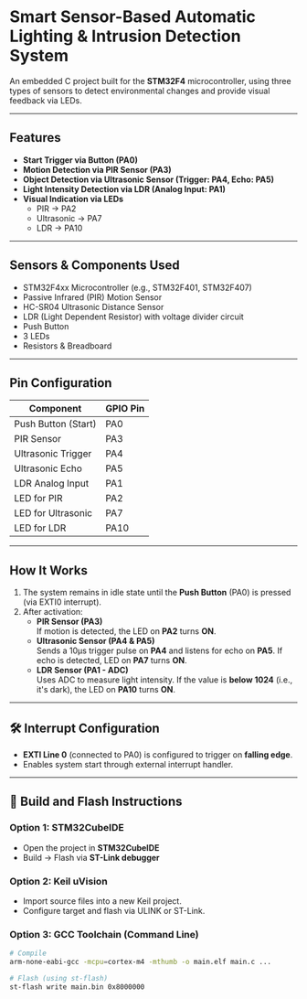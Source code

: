 # Smart Sensor-Based Automatic Lighting & Intrusion Detection System

An embedded C project built for the **STM32F4** microcontroller, using three types of sensors to detect environmental changes and provide visual feedback via LEDs.

---

##  Features

- **Start Trigger via Button (PA0)**
- **Motion Detection via PIR Sensor (PA3)**
- **Object Detection via Ultrasonic Sensor (Trigger: PA4, Echo: PA5)**
- **Light Intensity Detection via LDR (Analog Input: PA1)**
- **Visual Indication via LEDs**  
  - PIR → PA2  
  - Ultrasonic → PA7  
  - LDR → PA10  

---

##  Sensors & Components Used

- STM32F4xx Microcontroller (e.g., STM32F401, STM32F407)
- Passive Infrared (PIR) Motion Sensor
- HC-SR04 Ultrasonic Distance Sensor
- LDR (Light Dependent Resistor) with voltage divider circuit
- Push Button
- 3 LEDs
- Resistors & Breadboard

---

##  Pin Configuration

| Component          | GPIO Pin |
|--------------------|----------|
| Push Button (Start)| PA0      |
| PIR Sensor         | PA3      |
| Ultrasonic Trigger | PA4      |
| Ultrasonic Echo    | PA5      |
| LDR Analog Input   | PA1      |
| LED for PIR        | PA2      |
| LED for Ultrasonic | PA7      |
| LED for LDR        | PA10     |

---

##  How It Works

1. The system remains in idle state until the **Push Button** (PA0) is pressed (via EXTI0 interrupt).
2. After activation:
   - **PIR Sensor (PA3)**  
     If motion is detected, the LED on **PA2** turns **ON**.
   - **Ultrasonic Sensor (PA4 & PA5)**  
     Sends a 10μs trigger pulse on **PA4** and listens for echo on **PA5**. If echo is detected, LED on **PA7** turns **ON**.
   - **LDR Sensor (PA1 - ADC)**  
     Uses ADC to measure light intensity. If the value is **below 1024** (i.e., it's dark), the LED on **PA10** turns **ON**.

---

## 🛠️ Interrupt Configuration

- **EXTI Line 0** (connected to PA0) is configured to trigger on **falling edge**.
- Enables system start through external interrupt handler.

---

## 🧪 Build and Flash Instructions

### Option 1: STM32CubeIDE
- Open the project in **STM32CubeIDE**
- Build → Flash via **ST-Link debugger**

### Option 2: Keil uVision
- Import source files into a new Keil project.
- Configure target and flash via ULINK or ST-Link.

### Option 3: GCC Toolchain (Command Line)
```bash
# Compile
arm-none-eabi-gcc -mcpu=cortex-m4 -mthumb -o main.elf main.c ...

# Flash (using st-flash)
st-flash write main.bin 0x8000000
